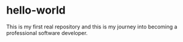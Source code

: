 # hello-world
This is my first real repository and this is my journey into becoming a professional software developer.
